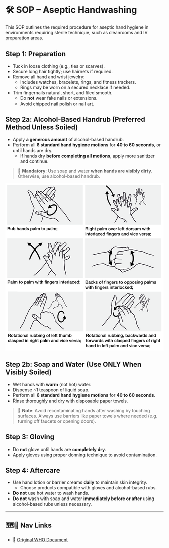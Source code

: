 # 🛠️ SOP – Aseptic Handwashing

This SOP outlines the required procedure for aseptic hand hygiene in environments requiring sterile technique, such as cleanrooms and IV preparation areas.

## Step 1: Preparation

- Tuck in loose clothing (e.g., ties or scarves).
- Secure long hair tightly; use hairnets if required.
- Remove all hand and wrist jewelry:
  - Includes watches, bracelets, rings, and fitness trackers.
  - Rings may be worn on a secured necklace if needed.
- Trim fingernails natural, short, and filed smooth.
  - Do **not** wear fake nails or extensions.
  - Avoid chipped nail polish or nail art.

## Step 2a: Alcohol-Based Handrub (Preferred Method Unless Soiled)

- Apply **a generous amount** of alcohol-based handrub.
- Perform all **6 standard hand hygiene motions** for **40 to 60 seconds**, or until hands are dry.
  - If hands dry **before completing all motions**, apply more sanitizer and continue.

> 🚨 **Mandatory**: Use soap and water **when hands are visibly dirty**. Otherwise, use alcohol-based handrub.
  
![6 standard motions during handwashing](./motions.png)

## Step 2b: Soap and Water (Use ONLY When Visibly Soiled)

- Wet hands with **warm** (not hot) water.
- Dispense ~1 teaspoon of liquid soap.
- Perform all **6 standard hand hygiene motions** for **40 to 60 seconds**.
- Rinse thoroughly and dry with disposable paper towels.

> 📍 **Note**: Avoid recontaminating hands after washing by touching surfaces. Always use barriers like paper towels where needed (e.g. turning off faucets or opening doors).

## Step 3: Gloving

- Do **not** glove until hands are **completely dry**.
- Apply gloves using proper donning technique to avoid contamination.

## Step 4: Aftercare

- Use hand lotion or barrier creams **daily** to maintain skin integrity.
  - Choose products compatible with gloves and alcohol-based rubs.
- **Do not** use hot water to wash hands.
- **Do not** wash with soap and water **immediately before or after** using alcohol-based rubs unless necessary.

---

## 🗺️🔗 Nav Links

- 🥚 [Original WHO Document](./who_guidelines.pdf)
